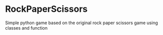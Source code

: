 # RockPaperScissors
Simple python game based on the original rock paper scissors game using classes and function 
